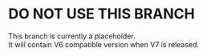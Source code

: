 # DO NOT USE THIS BRANCH

This branch is currently a placeholder.  
It will contain V6 compatible version when V7 is released.
